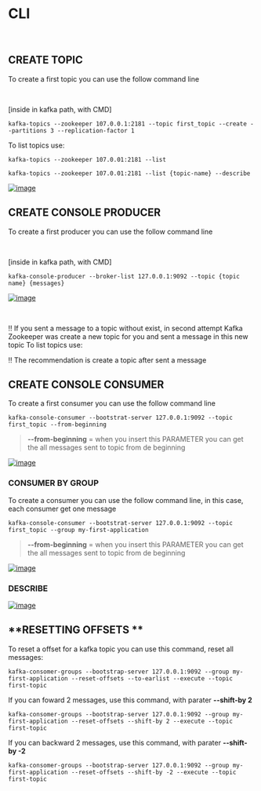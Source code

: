 # **CLI**

<br>

## **CREATE TOPIC**

To create a first topic you can use the follow command line

<br>

[inside in kafka path, with CMD]

``kafka-topics --zookeeper 107.0.0.1:2181 --topic first_topic --create --partitions 3 --replication-factor 1``

To list topics use:

``kafka-topics --zookeeper 107.0.01:2181 --list``

``kafka-topics --zookeeper 107.0.01:2181 --list {topic-name} --describe``

[![image](https://www.goavega.com/wp-content/uploads/2019/12/describe-topic.png)](https://www.goavega.com/wp-content/uploads/2019/12/describe-topic.png)


## **CREATE CONSOLE PRODUCER**

To create a first producer you can use the follow command line

<br>

[inside in kafka path, with CMD]

``kafka-console-producer --broker-list 127.0.0.1:9092 --topic {topic name} {messages}``

[![image](https://www.tutorialkart.com/wp-content/uploads/2017/11/apache-kafka-console-producer-and-consumer-example.png)](https://www.tutorialkart.com/wp-content/uploads/2017/11/apache-kafka-console-producer-and-consumer-example.png)

<br>

‼ If you sent a message to a topic without exist, in second attempt Kafka Zookeeper was create a new topic for you and sent a message in this new topic
To list topics use:

‼ The recommendation is create a topic after sent a message



## **CREATE CONSOLE CONSUMER**

To create a first consumer you can use the follow command line

``kafka-console-consumer --bootstrat-server 127.0.0.1:9092 --topic first_topic --from-beginning``

> **--from-beginning** = when you insert this PARAMETER you can get the all messages sent to topic from de beginning

[![image](https://static.javatpoint.com/tutorial/kafka/images/kafka-console-consumer3.png)](https://static.javatpoint.com/tutorial/kafka/images/kafka-console-consumer3.png)


### CONSUMER BY GROUP

To create a consumer you can use the follow command line, in this case, each consumer get one message

``kafka-console-consumer --bootstrat-server 127.0.0.1:9092 --topic first_topic --group my-first-application``

> **--from-beginning** = when you insert this PARAMETER you can get the all messages sent to topic from de beginning

[![image](https://miro.medium.com/max/1400/1*gbzEqBqcfZ7WhKKVmBOJwQ.png)](https://miro.medium.com/max/1400/1*gbzEqBqcfZ7WhKKVmBOJwQ.png)


### DESCRIBE

[![image](https://learncode24h.com/wp-content/uploads/2021/05/kafka-consumer-group.png)](https://learncode24h.com/wp-content/uploads/2021/05/kafka-consumer-group.png)



## **RESETTING OFFSETS **

To reset a offset for a kafka topic you can use this command, reset all messages:

``kafka-consomer-groups --bootstrap-server 127.0.0.1:9092 --group my-first-application --reset-offsets --to-earlist --execute --topic first-topic``


If you can foward 2 messages, use this command, with parater **--shift-by 2**

``kafka-consomer-groups --bootstrap-server 127.0.0.1:9092 --group my-first-application --reset-offsets --shift-by 2 --execute --topic first-topic``


If you can backward 2 messages, use this command, with parater **--shift-by -2**

``kafka-consomer-groups --bootstrap-server 127.0.0.1:9092 --group my-first-application --reset-offsets --shift-by -2 --execute --topic first-topic``


